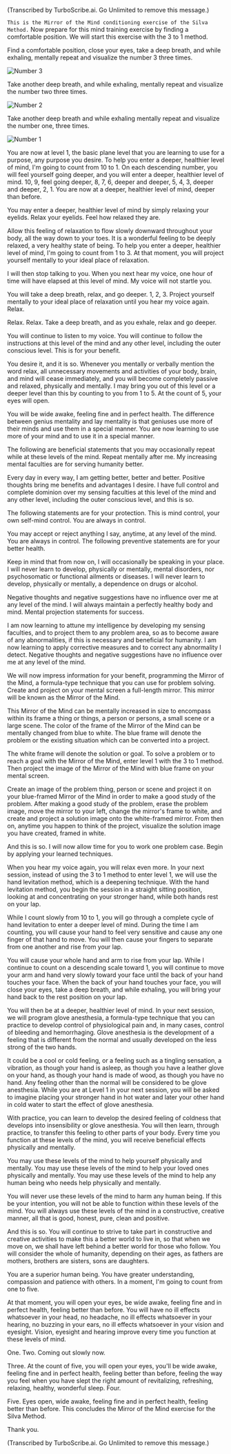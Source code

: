 (Transcribed by TurboScribe.ai. Go Unlimited to remove this message.)

`This is the Mirror of the Mind conditioning exercise of the Silva Method.` Now prepare for this mind training exercise by finding a comfortable position. We will start this exercise with the 3 to 1 method.

Find a comfortable position, close your eyes, take a deep breath, and while exhaling, mentally repeat and visualize the number 3 three times. 

![Number 3](../00500-Numbers/images/52_50_Three.png)

Take another deep breath, and while exhaling, mentally repeat and visualize the number two three times. 

![Number 2](../00500-Numbers/images/50_51_NeonNumberTwo.jpg)

Take another deep breath and while exhaling mentally repeat and visualize the number one, three times. 

![Number 1](../00500-Numbers/images/49_50_NeonNumberOne.jpg)

You are now at level 1, the basic plane level that you are learning to use for a purpose, any purpose you desire. To help you enter a deeper, healthier level of mind, I'm going to count from 10 to 1. On each descending number, you will feel yourself going deeper, and you will enter a deeper, healthier level of mind. 10, 9, feel going deeper, 8, 7, 6, deeper and deeper, 5, 4, 3, deeper and deeper, 2, 1. You are now at a deeper, healthier level of mind, deeper than before.

You may enter a deeper, healthier level of mind by simply relaxing your eyelids. Relax your eyelids. Feel how relaxed they are.

Allow this feeling of relaxation to flow slowly downward throughout your body, all the way down to your toes. It is a wonderful feeling to be deeply relaxed, a very healthy state of being. To help you enter a deeper, healthier level of mind, I'm going to count from 1 to 3. At that moment, you will project yourself mentally to your ideal place of relaxation.

I will then stop talking to you. When you next hear my voice, one hour of time will have elapsed at this level of mind. My voice will not startle you.

You will take a deep breath, relax, and go deeper. 1, 2, 3. Project yourself mentally to your ideal place of relaxation until you hear my voice again. Relax.

Relax. Relax. Take a deep breath, and as you exhale, relax and go deeper.

You will continue to listen to my voice. You will continue to follow the instructions at this level of the mind and any other level, including the outer conscious level. This is for your benefit.

You desire it, and it is so. Whenever you mentally or verbally mention the word relax, all unnecessary movements and activities of your body, brain, and mind will cease immediately, and you will become completely passive and relaxed, physically and mentally. I may bring you out of this level or a deeper level than this by counting to you from 1 to 5. At the count of 5, your eyes will open.

You will be wide awake, feeling fine and in perfect health. The difference between genius mentality and lay mentality is that geniuses use more of their minds and use them in a special manner. You are now learning to use more of your mind and to use it in a special manner.

The following are beneficial statements that you may occasionally repeat while at these levels of the mind. Repeat mentally after me. My increasing mental faculties are for serving humanity better.

Every day in every way, I am getting better, better and better. Positive thoughts bring me benefits and advantages I desire. I have full control and complete dominion over my sensing faculties at this level of the mind and any other level, including the outer conscious level, and this is so.

The following statements are for your protection. This is mind control, your own self-mind control. You are always in control.

You may accept or reject anything I say, anytime, at any level of the mind. You are always in control. The following preventive statements are for your better health.

Keep in mind that from now on, I will occasionally be speaking in your place. I will never learn to develop, physically or mentally, mental disorders, nor psychosomatic or functional ailments or diseases. I will never learn to develop, physically or mentally, a dependence on drugs or alcohol.

Negative thoughts and negative suggestions have no influence over me at any level of the mind. I will always maintain a perfectly healthy body and mind. Mental projection statements for success.

I am now learning to attune my intelligence by developing my sensing faculties, and to project them to any problem area, so as to become aware of any abnormalities, if this is necessary and beneficial for humanity. I am now learning to apply corrective measures and to correct any abnormality I detect. Negative thoughts and negative suggestions have no influence over me at any level of the mind.

We will now impress information for your benefit, programming the Mirror of the Mind, a formula-type technique that you can use for problem solving. Create and project on your mental screen a full-length mirror. This mirror will be known as the Mirror of the Mind.

This Mirror of the Mind can be mentally increased in size to encompass within its frame a thing or things, a person or persons, a small scene or a large scene. The color of the frame of the Mirror of the Mind can be mentally changed from blue to white. The blue frame will denote the problem or the existing situation which can be converted into a project.

The white frame will denote the solution or goal. To solve a problem or to reach a goal with the Mirror of the Mind, enter level 1 with the 3 to 1 method. Then project the image of the Mirror of the Mind with blue frame on your mental screen.

Create an image of the problem thing, person or scene and project it on your blue-framed Mirror of the Mind in order to make a good study of the problem. After making a good study of the problem, erase the problem image, move the mirror to your left, change the mirror's frame to white, and create and project a solution image onto the white-framed mirror. From then on, anytime you happen to think of the project, visualize the solution image you have created, framed in white.

And this is so. I will now allow time for you to work one problem case. Begin by applying your learned techniques.

When you hear my voice again, you will relax even more. In your next session, instead of using the 3 to 1 method to enter level 1, we will use the hand levitation method, which is a deepening technique. With the hand levitation method, you begin the session in a straight sitting position, looking at and concentrating on your stronger hand, while both hands rest on your lap.

While I count slowly from 10 to 1, you will go through a complete cycle of hand levitation to enter a deeper level of mind. During the time I am counting, you will cause your hand to feel very sensitive and cause any one finger of that hand to move. You will then cause your fingers to separate from one another and rise from your lap.

You will cause your whole hand and arm to rise from your lap. While I continue to count on a descending scale toward 1, you will continue to move your arm and hand very slowly toward your face until the back of your hand touches your face. When the back of your hand touches your face, you will close your eyes, take a deep breath, and while exhaling, you will bring your hand back to the rest position on your lap.

You will then be at a deeper, healthier level of mind. In your next session, we will program glove anesthesia, a formula-type technique that you can practice to develop control of physiological pain and, in many cases, control of bleeding and hemorrhaging. Glove anesthesia is the development of a feeling that is different from the normal and usually developed on the less strong of the two hands.

It could be a cool or cold feeling, or a feeling such as a tingling sensation, a vibration, as though your hand is asleep, as though you have a leather glove on your hand, as though your hand is made of wood, as though you have no hand. Any feeling other than the normal will be considered to be glove anesthesia. While you are at Level 1 in your next session, you will be asked to imagine placing your stronger hand in hot water and later your other hand in cold water to start the effect of glove anesthesia.

With practice, you can learn to develop the desired feeling of coldness that develops into insensibility or glove anesthesia. You will then learn, through practice, to transfer this feeling to other parts of your body. Every time you function at these levels of the mind, you will receive beneficial effects physically and mentally.

You may use these levels of the mind to help yourself physically and mentally. You may use these levels of the mind to help your loved ones physically and mentally. You may use these levels of the mind to help any human being who needs help physically and mentally.

You will never use these levels of the mind to harm any human being. If this be your intention, you will not be able to function within these levels of the mind. You will always use these levels of the mind in a constructive, creative manner, all that is good, honest, pure, clean and positive.

And this is so. You will continue to strive to take part in constructive and creative activities to make this a better world to live in, so that when we move on, we shall have left behind a better world for those who follow. You will consider the whole of humanity, depending on their ages, as fathers are mothers, brothers are sisters, sons are daughters.

You are a superior human being. You have greater understanding, compassion and patience with others. In a moment, I'm going to count from one to five.

At that moment, you will open your eyes, be wide awake, feeling fine and in perfect health, feeling better than before. You will have no ill effects whatsoever in your head, no headache, no ill effects whatsoever in your hearing, no buzzing in your ears, no ill effects whatsoever in your vision and eyesight. Vision, eyesight and hearing improve every time you function at these levels of mind.

One. Two. Coming out slowly now.

Three. At the count of five, you will open your eyes, you'll be wide awake, feeling fine and in perfect health, feeling better than before, feeling the way you feel when you have slept the right amount of revitalizing, refreshing, relaxing, healthy, wonderful sleep. Four.

Five. Eyes open, wide awake, feeling fine and in perfect health, feeling better than before. This concludes the Mirror of the Mind exercise for the Silva Method.

Thank you.

(Transcribed by TurboScribe.ai. Go Unlimited to remove this message.)